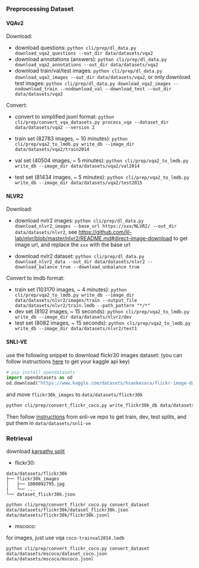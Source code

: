 
### Preprocessing Dataset

#### VQAv2

Download:
- download questions: `python cli/prep/dl_data.py download_vqa2_questions --out_dir data/datasets/vqa2`
- download annotations (answers): `python cli/prep/dl_data.py download_vqa2_annotations --out_dir data/datasets/vqa2`
- download train/val/test images: `python cli/prep/dl_data.py download_vqa2_images --out_dir data/datasets/vqa2`, or only download test images: `python cli/prep/dl_data.py download_vqa2_images --nodownload_train --nodownload_val --download_test --out_dir data/datasets/vqa2`

Convert:
- convert to simplified jsonl format: `python cli/prep/convert_vqa_datasets.py process_vqa --dataset_dir data/datasets/vqa2 --version 2`

- train set (82783 images, ~ 10 minutes): `python cli/prep/vqa2_to_lmdb.py write_db --image_dir data/datasets/vqa2/train2014`
- val set (40504 images, ~ 5 minutes): `python cli/prep/vqa2_to_lmdb.py write_db --image_dir data/datasets/vqa2/val2014`
- test set (81434 images, ~ 5 minutes): `python cli/prep/vqa2_to_lmdb.py write_db --image_dir data/datasets/vqa2/test2015`

#### NLVR2

Download:

- download nvlr2 images: `python cli/prep/dl_data.py download_nlvr2_images --base_url https://xxx/NLVR2/ --out_dir data/datasets/nlvr2`, see https://github.com/lil-lab/nlvr/blob/master/nlvr2/README.md#direct-image-download to get image url, and replace the `xxx` with the base url

- download nvlr2 dataset: `python cli/prep/dl_data.py download_nlvr2_data --out_dir data/datasets/nlvr2 --download_balance true --download_unbalance true`

Convert to lmdb format:

- train set (103170 images, ~ 4 minutes): `python cli/prep/vqa2_to_lmdb.py write_db --image_dir data/datasets/nlvr2/images/train --output_file data/datasets/nlvr2/train.lmdb --path_pattern "*/*"`
- dev set (8102 images, ~ 15 seconds): `python cli/prep/vqa2_to_lmdb.py write_db --image_dir data/datasets/nlvr2/dev`
- test set (8082 images, ~ 15 seconds): `python cli/prep/vqa2_to_lmdb.py write_db --image_dir data/datasets/nlvr2/test1`


#### SNLI-VE

use the following snippet to download flickr30 images dataset:
(you can follow instructions [here](https://github.com/JovianML/opendatasets/blob/master/README.md#kaggle-credentials) to get your kaggle api key)

```python
# pip install opendatasets
import opendatasets as od
od.download("https://www.kaggle.com/datasets/hsankesara/flickr-image-dataset", "./download_dir")
```

and move `flickr30k_images` to `data/datasets/flickr30k `

```bash
python cli/prep/convert_flickr_coco.py write_flickr30k_db data/datasets/flickr30k/flickr30k_images

```

Then follow [instructions](https://github.com/necla-ml/SNLI-VE#snli-ve-creation) from snli-ve repo to get train, dev, test splits, and put them in `data/datasets/snli-ve`

### Retrieval

download [karpathy split](https://cs.stanford.edu/people/karpathy/deepimagesent/caption_datasets.zip)

- flickr30:

```text
data/datasets/flickr30k
├── flickr30k_images
│   ├── 1000092795.jpg
|   └── ...
└── dataset_flickr30k.json
```

`python cli/prep/convert_flickr_coco.py convert_dataset data/datasets/flickr30k/dataset_flickr30k.json data/datasets/flickr30k/flickr30k.jsonl`

- mscoco:

for images, just use vqa `coco-trainval2014.lmdb`

`python cli/prep/convert_flickr_coco.py convert_dataset data/datasets/mscoco/dataset_coco.json data/datasets/mscoco/mscoco.jsonl`

